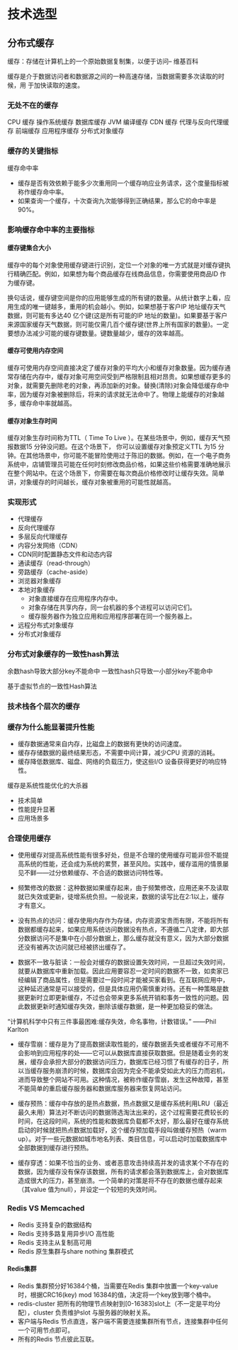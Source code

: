 # 技术选型

## 分布式缓存

缓存：存储在计算机上的一个原始数据复制集，以便于访问– 维基百科

缓存是介于数据访问者和数据源之间的一种高速存储，当数据需要多次读取的时候，用
于加快读取的速度。

### 无处不在的缓存

CPU 缓存
操作系统缓存
数据库缓存
JVM 编译缓存
CDN 缓存
代理与反向代理缓存
前端缓存
应用程序缓存
分布式对象缓存

### 缓存的关键指标

缓存命中率
- 缓存是否有效依赖于能多少次重用同一个缓存响应业务请求，这个度量指标被称作缓存命中率。
- 如果查询一个缓存，十次查询九次能够得到正确结果，那么它的命中率是90%。

### 影响缓存命中率的主要指标

#### 缓存键集合大小

缓存中的每个对象使用缓存键进行识别，定位一个对象的唯一方式就是对缓存键执行精确匹配。例如，如果想为每个商品缓存在线商品信息，你需要使用商品ID 作为缓存键。

换句话说，缓存键空间是你的应用能够生成的所有键的数量。从统计数字上看，应用生成的唯一键越多，重用的机会越小。例如，如果想基于客户IP 地址缓存天气数据，则可能有多达40 亿个键(这是所有可能的IP 地址的数量)。如果要基于客户来源国家缓存天气数据，则可能仅需几百个缓存键(世界上所有国家的数量)。一定要想办法减少可能的缓存键数量。键数量越少，缓存的效率越高。

#### 缓存可使用内存空间

缓存可使用内存空间直接决定了缓存对象的平均大小和缓存对象数量。因为缓存通常存储在内存中，缓存对象可用空间受到严格限制且相对昂贵。如果想缓存更多的对象，就需要先删除老的对象，再添加新的对象。替换(清除)对象会降低缓存命中率，因为缓存对象被删除后，将来的请求就无法命中了。物理上能缓存的对象越多，缓存命中率就越高。

#### 缓存对象生存时间

缓存对象生存时间称为TTL（ Time To Live ）。在某些场景中，例如，缓存天气预报数据15 分钟没问题。在这个场景下， 你可以设置缓存对象预定义TTL 为15 分钟。在其他场景中，你可能不能冒险使用过于陈旧的数据。例如，在一个电子商务系统中，店铺管理员可能在任何时刻修改商品价格，如果这些价格需要准确地展示在整个网站中。在这个场景下，你需要在每次商品价格修改时让缓存失效。简单讲，对象缓存的时间越长，缓存对象被重用的可能性就越高。

### 实现形式

- 代理缓存
- 反向代理缓存
- 多层反向代理缓存
- 内容分发网络（CDN）
- CDN同时配置静态文件和动态内容
- 通读缓存（read-through）
- 旁路缓存（cache-aside）
- 浏览器对象缓存
- 本地对象缓存
    - 对象直接缓存在应用程序内存中。
    - 对象存储在共享内存，同一台机器的多个进程可以访问它们。
    - 缓存服务器作为独立应用和应用程序部署在同一个服务器上。
- 远程分布式对象缓存
- 分布式对象缓存

### 分布式对象缓存的一致性hash算法

余数hash导致大部分key不能命中
一致性hash只导致一小部分key不能命中

基于虚拟节点的一致性Hash算法

### 技术栈各个层次的缓存

### 缓存为什么能显著提升性能

- 缓存数据通常来自内存，比磁盘上的数据有更快的访问速度。
- 缓存存储数据的最终结果形态，不需要中间计算，减少CPU 资源的消耗。
- 缓存降低数据库、磁盘、网络的负载压力，使这些I/O 设备获得更好的响应特性。

缓存是系统性能优化的大杀器

- 技术简单
- 性能提升显著
- 应用场景多

### 合理使用缓存

- 使用缓存对提高系统性能有很多好处，但是不合理的使用缓存可能非但不能提高系统的性能，还会成为系统的累赘，甚至风险。实践中，缓存滥用的情景屡见不鲜——过分依赖缓存、不合适的数据访问特性等。

- 频繁修改的数据：这种数据如果缓存起来，由于频繁修改，应用还来不及读取就已失效或更新，徒增系统负担。一般说来，数据的读写比在2:1以上，缓存才有意义。

- 没有热点的访问：缓存使用内存作为存储，内存资源宝贵而有限，不能将所有数据都缓存起来，如果应用系统访问数据没有热点，不遵循二八定律，即大部分数据访问不是集中在小部分数据上，那么缓存就没有意义，因为大部分数据还没有被再次访问就已经被挤出缓存了。

- 数据不一致与脏读：一般会对缓存的数据设置失效时间，一旦超过失效时间，就要从数据库中重新加载。因此应用要容忍一定时间的数据不一致，如卖家已经编辑了商品属性，但是需要过一段时间才能被买家看到。在互联网应用中，这种延迟通常是可以接受的，但是具体应用仍需慎重对待。还有一种策略是数据更新时立即更新缓存，不过也会带来更多系统开销和事务一致性的问题。因此数据更新时通知缓存失效，删除该缓存数据，是一种更加稳妥的做法。

“计算机科学中只有三件事最困难:缓存失效，命名事物，计数错误。” ——Phil Karlton

- 缓存雪崩：缓存是为了提高数据读取性能的，缓存数据丢失或者缓存不可用不会影响到应用程序的处——它可以从数据库直接获取数据。但是随着业务的发展，缓存会承担大部分的数据访问压力，数据库已经习惯了有缓存的日子，所以当缓存服务崩溃的时候，数据库会因为完全不能承受如此大的压力而宕机，进而导致整个网站不可用。这种情况，被称作缓存雪崩，发生这种故障，甚至不能简单的重启缓存服务器和数据库服务器来恢复网站访问。

- 缓存预热：缓存中存放的是热点数据，热点数据又是缓存系统利用LRU（最近最久未用）算法对不断访问的数据筛选淘汰出来的，这个过程需要花费较长的时间，在这段时间，系统的性能和数据库负载都不太好，那么最好在缓存系统启动的时候就把热点数据加载好，这个缓存预加载手段叫做缓存预热（warm up）。对于一些元数据如城市地名列表、类目信息，可以启动时加载数据库中全部数据到缓存进行预热。

- 缓存穿透：如果不恰当的业务、或者恶意攻击持续高并发的请求某个不存在的数据，因为缓存没有保存该数据，所有的请求都会落到数据库上，会对数据库造成很大的压力，甚至崩溃。一个简单的对策是将不存在的数据也缓存起来（其value 值为null），并设定一个较短的失效时间。

### Redis VS Memcached

- Redis 支持复杂的数据结构
- Redis 支持多路复用异步I/O 高性能
- Redis 支持主从复制高可用
- Redis 原生集群与share nothing 集群模式

#### Redis集群

- Redis 集群预分好16384个桶，当需要在Redis 集群中放置一个key-value 时，根据CRC16(key) mod 16384的值，决定将一个key放到哪个桶中。
- redis-cluster 把所有的物理节点映射到[0-16383]slot上（不一定是平均分配），cluster 负责维护slot 与服务器的映射关系。
- 客户端与Redis 节点直连，客户端不需要连接集群所有节点，连接集群中任何一个可用节点即可。
- 所有的Redis 节点彼此互联。

